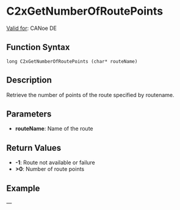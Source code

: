 # C2xGetNumberOfRoutePoints

[Valid for](../../../Shared/FeatureAvailability.md): CANoe DE

## Function Syntax

```
long C2xGetNumberOfRoutePoints (char* routeName)
```

## Description

Retrieve the number of points of the route specified by routename.

## Parameters

- **routeName**: Name of the route

## Return Values

- **-1**: Route not available or failure
- **>0**: Number of route points

## Example

—
